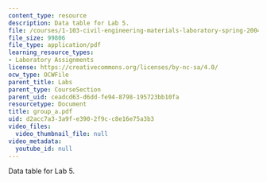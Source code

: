 ```yaml
---
content_type: resource
description: Data table for Lab 5.
file: /courses/1-103-civil-engineering-materials-laboratory-spring-2004/d2acc7a33a9fe3902f9cc8e16e75a3b3_group_a.pdf
file_size: 99806
file_type: application/pdf
learning_resource_types:
- Laboratory Assignments
license: https://creativecommons.org/licenses/by-nc-sa/4.0/
ocw_type: OCWFile
parent_title: Labs
parent_type: CourseSection
parent_uid: ceadcd63-d6dd-fe94-8798-195723bb10fa
resourcetype: Document
title: group_a.pdf
uid: d2acc7a3-3a9f-e390-2f9c-c8e16e75a3b3
video_files:
  video_thumbnail_file: null
video_metadata:
  youtube_id: null
---
```

Data table for Lab 5.